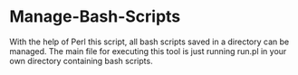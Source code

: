# Manage-Bash-Scripts


With the help of Perl this script,  all bash scripts saved in a directory can be managed.
The main file for executing this tool is just running run.pl in your own directory containing bash scripts.

